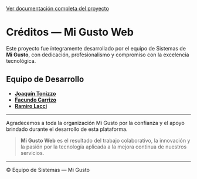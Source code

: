 [Ver documentación completa del proyecto](./DOCUMENTACION.md)

# Créditos — Mi Gusto Web

Este proyecto fue íntegramente desarrollado por el equipo de Sistemas de **Mi Gusto**, con dedicación, profesionalismo y compromiso con la excelencia tecnológica.

## Equipo de Desarrollo

- [**Joaquín Tonizzo**](https://github.com/JoaquinTonizzo)
- [**Facundo Carrizo**](https://github.com/Facu14carrizo)
- [**Ramiro Lacci**](https://github.com/ramirolacci)

---

Agradecemos a toda la organización Mi Gusto por la confianza y el apoyo brindado durante el desarrollo de esta plataforma.

> **Mi Gusto Web** es el resultado del trabajo colaborativo, la innovación y la pasión por la tecnología aplicada a la mejora continua de nuestros servicios.

---

© Equipo de Sistemas — Mi Gusto
